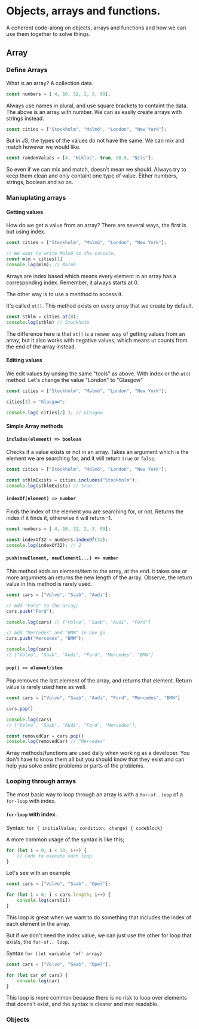 # Objects, arrays and functions.

A coherent code-along on objects, arrays and functions and how we can use them together to solve things.

## Array

### Define Arrays

What is an array? A collection data. 
 
```js
const numbers = [ 4, 10, 32, 2, 3, 99];
```

Always use names in plural, and use square brackets to containt the data. The above is an array with number. We can as easily create arrays with strings instead.

```js
const cities = ["Stockholm", "Malmö", "London", "New York"];
```

But in JS, the types of the values do not have the same. We can mix and match however we would like. 

```js
const randomValues = [4, "Niklas", true, 90.5, "Nils"];
```

So even if we can mix and match, doesn't mean we should. Always try to keep them clean and only containt one type of value. Either numbers, strings, boolean and so on. 

### Maniuplating arrays

#### Getting values

How do we get a value from an array? There are several ways, the first is but using index.

```js
const cities = ["Stockholm", "Malmö", "London", "New York"];

// We want to write Malmö to the console.
const mlm = cities[1]
console.log(mlm); // Malmö
```

Arrays are index based which means every element in an array has a corresponding index. Remember, it always starts at 0.

The other way is to use a mehthod to access it.

It's called `at()`. This method exists on every array that we create by default.

```js
const sthlm = cities.at(0);
console.log(sthlm) // Stockholm
```

The difference here is that `at()` is a newer way of getting values from an array, but it also works with negative values, which means ut counts from the end of the array instead. 

#### Editing values

We edit values by unsing the same "tools" as above. With index or the `at()` method. Let's change the value "London" to "Glasgow"

```js
const cities = ["Stockholm", "Malmö", "London", "New York"];

cities[2] = "Glasgow";

console.log( cities[2] ); // Glasgow
```

#### Simple Array methods

#### `includes(element) => boolean`

Checks if a value exists or not in an array. Takes an argument which is the element we are searching for, and it will return `true` or `false`.

```js
const cities = ["Stockholm", "Malmö", "London", "New York"];

const sthlmExists = cities.includes("Stockholm");
console.log(sthlmExists) // true

```

#### `indexOf(element) => number`

Finds the index of the element you are searching for, or not. Returns the index if it finds it, otherwise it will return -1.

```js
const numbers = [ 4, 10, 32, 2, 3, 99];

const indexOf32 = numbers.indexOf(32);
console.log(indexOf32); // 2
```

#### `push(newElement, newElement1...) => number`

This method adds an element/item to the array, at the end. it takes one or more argumnets an  returns the new length of the array. Observe, the return value in this method is rarely used.

```js
const cars = ["Volvo", "Saab", "Audi"];

// Add "Ford" to the array;
cars.push("Ford");

console.log(cars) // ["Volvo", "Saab", "Audi", "Ford"]

// Add "Mercedes" and "BMW" in one go
cars.push("Mercedes", "BMW");

console.log(cars)
// ["Volvo", "Saab", "Audi", "Ford", "Mercedes", "BMW"]
```

#### `pop() => element/item `

Pop removes the last element of the array, and returns that element. Return value is rarely used here as well.

```js
const cars = ["Volvo", "Saab", "Audi", "Ford", "Mercedes", "BMW"]

cars.pop()

console.log(cars)
// ["Volvo", "Saab", "Audi", "Ford", "Mercedes"], 

const removedCar = cars.pop()
console.log(removedCar) // "Mercedes"
```

Array methods/functions are used daily when working as a developer. You don't have to know them all but you should know that they exist and can help you solve entire problems or parts of the problems.

### Looping through arrays

The most basic way to loop through an array is with a `for-of..loop` of a `for-loop` with index. 

#### `for-loop` with index.

Syntax: `for ( initialValue; condition; change) { codeblock}`

A more common usage of the syntax is like this;

```js
for (let i = 0; i < 10; i++) {
    // Code to execute each loop.
}
```

Let's see with an example

```js
const cars = ["Volvo", "Saab", "Opel"];

for (let i = 0; i < cars.length; i++) {
    console.log(cars[i])
}
```

This loop is great when we want to do something that includes the index of each element in the array.

But if we don't need the index value, we can just use the other for loop that exists, the `for-of.. loop`.

Syntax `for (let variable 'of' array)`

```js
const cars = ["Volvo", "Saab", "Opel"];

for (let car of cars) {
    console.log(car)
}
```

This loop is more common because there is no risk to loop over elements that doens't exist, and the syntax is clearer and mor readable.

### Objects